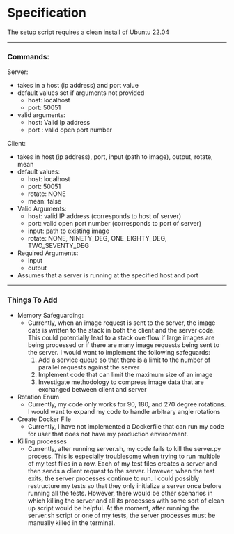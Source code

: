 # Specification
The setup script requires a clean install of Ubuntu 22.04

---
### Commands:

Server:
- takes in a host (ip address) and port value
- default values set if arguments not provided
  - host: localhost
  - port: 50051
- valid arguments: 
  - host: Valid Ip address
  - port : valid open port number

Client:
- takes in host (ip address), port, input (path to image), output, rotate, mean
- default values:
  - host: localhost
  - port: 50051
  - rotate: NONE
  - mean: false
- Valid Arguments:
  - host: valid IP address (corresponds to host of server)
  - port: valid open port number (corresponds to port of server)
  - input: path to existing image
  - rotate: NONE, NINETY_DEG, ONE_EIGHTY_DEG, TWO_SEVENTY_DEG
- Required Arguments:
  - input
  - output
- Assumes that a server is running at the specified host and port

---

### Things To Add
- Memory Safeguarding:
  - Currently, when an image request is sent to the server, the image data is written to the stack
  in both the client and the server code. This could potentially lead to a stack overflow if 
  large images are being processed or if there are many image requests being sent to the server.
  I would want to implement the following safeguards:
    1. Add a service queue so that there is a limit to the number of parallel requests against 
    the server
    2. Implement code that can limit the maximum size of an image
    3. Investigate methodology to compress image data that are exchanged between client and server
- Rotation Enum
  - Currently, my code only works for 90, 180, and 270 degree rotations. I would want to 
  expand my code to handle arbitrary angle rotations
- Create Docker File
  - Currently, I have not implemented a Dockerfile that can run my code for user that does 
  not have my production environment. 
- Killing processes
  - Currently, after running server.sh, my code fails to kill the server.py process. 
  This is especially troublesome when trying to run multiple of my test files in a row. 
  Each of my test files creates a server and then sends a client request to the server. 
  However, when the test exits, the server processes continue to run. I could possibly
  restructure my tests so that they only initialize a server once before running all the tests.
  However, there would be other scenarios in which killing the server and all its processes
  with some sort of clean up script would be helpful. At the moment, after running the server.sh
  script or one of my tests, the server processes must be manually killed in the terminal. 